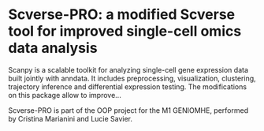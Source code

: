 # Scverse-PRO: a modified Scverse tool for improved single-cell omics data analysis
Scanpy is a scalable toolkit for analyzing single-cell gene expression data built jointly with anndata. It includes preprocessing, visualization, clustering, trajectory inference and differential expression testing. The modifications on this package allow to improve...

Scverse-PRO is part of the OOP project for the M1 GENIOMHE, performed by Cristina Marianini and Lucie Savier.
